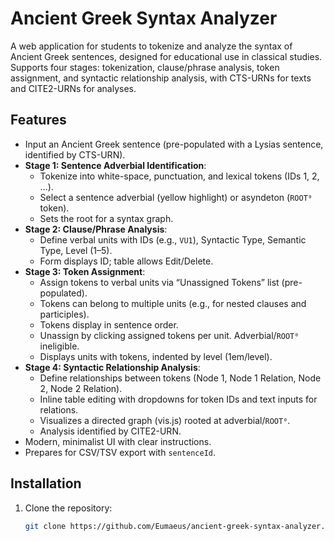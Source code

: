 # Ancient Greek Syntax Analyzer

A web application for students to tokenize and analyze the syntax of Ancient Greek sentences, designed for educational use in classical studies. Supports four stages: tokenization, clause/phrase analysis, token assignment, and syntactic relationship analysis, with CTS-URNs for texts and CITE2-URNs for analyses.

## Features
- Input an Ancient Greek sentence (pre-populated with a Lysias sentence, identified by CTS-URN).
- **Stage 1: Sentence Adverbial Identification**:
  - Tokenize into white-space, punctuation, and lexical tokens (IDs 1, 2, …).
  - Select a sentence adverbial (yellow highlight) or asyndeton (`ROOT⁰` token).
  - Sets the root for a syntax graph.
- **Stage 2: Clause/Phrase Analysis**:
  - Define verbal units with IDs (e.g., `VU1`), Syntactic Type, Semantic Type, Level (1–5).
  - Form displays ID; table allows Edit/Delete.
- **Stage 3: Token Assignment**:
  - Assign tokens to verbal units via “Unassigned Tokens” list (pre-populated).
  - Tokens can belong to multiple units (e.g., for nested clauses and participles).
  - Tokens display in sentence order.
  - Unassign by clicking assigned tokens per unit. Adverbial/`ROOT⁰` ineligible.
  - Displays units with tokens, indented by level (1em/level).
- **Stage 4: Syntactic Relationship Analysis**:
  - Define relationships between tokens (Node 1, Node 1 Relation, Node 2, Node 2 Relation).
  - Inline table editing with dropdowns for token IDs and text inputs for relations.
  - Visualizes a directed graph (vis.js) rooted at adverbial/`ROOT⁰`.
  - Analysis identified by CITE2-URN.
- Modern, minimalist UI with clear instructions.
- Prepares for CSV/TSV export with `sentenceId`.

## Installation
1. Clone the repository:
   ```bash
   git clone https://github.com/Eumaeus/ancient-greek-syntax-analyzer.git